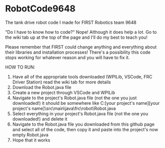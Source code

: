 # RobotCode9648
The tank drive robot code I made for FIRST Robotics team 9648

"Do I have to know how to code?" Nope! Although it does help a lot. Go to the wiki tab up at the top of the page and I'll do my best to teach you!

Please remember that FIRST could change anything and everything about their libraries and installation processes! There's a possibility this code stops working for whatever reason and you will have to fix it.

  HOW TO RUN:
1. Have all of the appropriate tools downloaded (WPILib, VSCode, FRC Driver Station) read the wiki tab for more details
2. Download the Robot.java file
3. Create a new project through VSCode and WPILib
4. Navigate to the project's Robot.java file (not the one you just downloaded!) it should be somewhere like C:\[your project's name]\[your project's name]\src\main\java\frc\robot\Robot.java
5. Select everything in your project's Robot.java file (not the one you downloaded!) and delete it
6. Navigate to the Robot.java file you downloaded from this github page and select all of the code, then copy it and paste into the project's now empty Robot.java
7. Hope that it works
